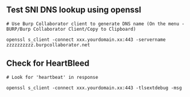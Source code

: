 Test SNI DNS lookup using openssl
------------------------
```
# Use Burp Collaborator client to generate DNS name (On the menu - BURP/Burp Collaborator Client/Copy to Clipboard)

openssl s_client -connect xxx.yourdomain.xx:443 -servername zzzzzzzzzz.burpcollaborator.net
```


Check for HeartBleed
------------------------
```
# Look for 'heartbeat' in response

openssl s_client -connect xxx.yourdomain.xx:443 -tlsextdebug -msg
```
